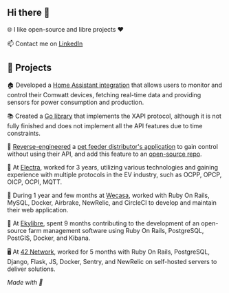 ## Hi there 👋

🌐 I like open-source and libre projects ❤️

📫 Contact me on [LinkedIn](https://www.linkedin.com/in/mat%C3%A9o-g-19a8ab171/)

## 🚀 Projects 
🏠 Developed a [Home Assistant integration](https://github.com/MateoGreil/homeassistant-comwatt) that allows users to monitor and control their Comwatt devices, fetching real-time data and providing sensors for power consumption and production. 

📚 Created a [Go library](https://github.com/MateoGreil/xapi-go) that implements the XAPI protocol, although it is not fully finished and does not implement all the API features due to time constraints. 

🐾 [Reverse-engineered](https://github.com/MateoGreil/python-dvr/commit/822d07c2944394064bc2f02f02739d379773c6dd) a [pet feeder distributor's application](https://gist.github.com/MateoGreil/cd821a440e4b9e2cdc89a663e7038544) to gain control without using their API, and add this feature to an [open-source repo](https://github.com/OpenIPC/python-dvr).

🔌 At [Electra](https://github.com/Go-Electra/), worked for 3 years, utilizing various technologies and gaining experience with multiple protocols in the EV industry, such as OCPP, OPCP, OICP, OCPI, MQTT.

💅 During 1 year and few months at [Wecasa](https://github.com/wecasa/), worked with Ruby On Rails, MySQL, Docker, Airbrake, NewRelic, and CircleCI to develop and maintain their web application. 

🌾 At [Ekylibre](https://github.com/ekylibre/), spent 9 months contributing to the development of an open-source farm management software using Ruby On Rails, PostgreSQL, PostGIS, Docker, and Kibana. 

🖥️ At [42 Network](https://github.com/42-network), worked for 5 months with Ruby On Rails, PostgreSQL, Django, Flask, JS, Docker, Sentry, and NewRelic on self-hosted servers to deliver solutions. 

*Made with 🤖*
